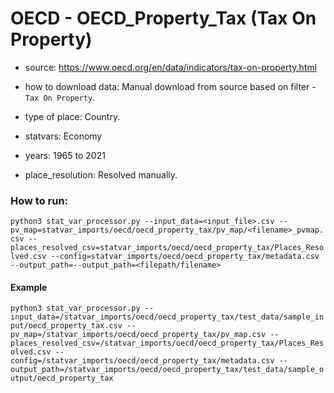 # OECD - OECD_Property_Tax (Tax On Property)

- source: https://www.oecd.org/en/data/indicators/tax-on-property.html

- how to download data: Manual download from source based on filter - `Tax On Property`.

- type of place: Country.

- statvars: Economy

- years: 1965 to 2021

- place_resolution: Resolved manually.

### How to run:

`python3 stat_var_processor.py --input_data=<input_file>.csv --pv_map=statvar_imports/oecd/oecd_property_tax/pv_map/<filename>_pvmap.csv --places_resolved_csv=statvar_imports/oecd/oecd_property_tax/Places_Resolved.csv --config=statvar_imports/oecd/oecd_property_tax/metadata.csv --output_path=--output_path=<filepath/filename>`

#### Example
`python3 stat_var_processor.py --input_data=/statvar_imports/oecd/oecd_property_tax/test_data/sample_input/oecd_property_tax.csv --pv_map=/statvar_imports/oecd/oecd_property_tax/pv_map.csv --places_resolved_csv=/statvar_imports/oecd/oecd_property_tax/Places_Resolved.csv --config=/statvar_imports/oecd/oecd_property_tax/metadata.csv --output_path=/statvar_imports/oecd/oecd_property_tax/test_data/sample_output/oecd_property_tax`
